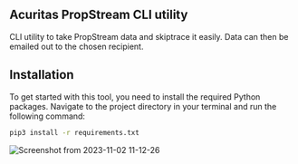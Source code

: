 ## Acuritas PropStream CLI utility
CLI utility to take PropStream data and skiptrace it easily. Data can then be emailed out to the chosen recipient.

## Installation

To get started with this tool, you need to install the required Python packages. Navigate to the project directory in your terminal and run the following command:

```sh
pip3 install -r requirements.txt
```

![Screenshot from 2023-11-02 11-12-26](https://github.com/dylduhamel/Acuritas-PropStream-Utility/assets/70403658/68b53ecc-ca88-4959-878f-d1ee9988265c)
